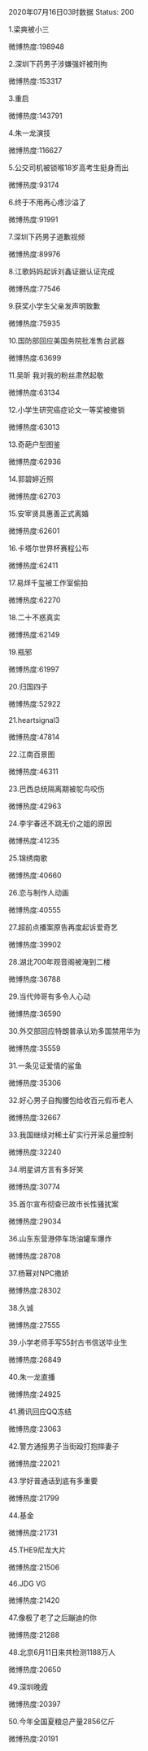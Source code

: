 2020年07月16日03时数据
Status: 200

1.梁爽被小三

微博热度:198948

2.深圳下药男子涉嫌强奸被刑拘

微博热度:153317

3.重启

微博热度:143791

4.朱一龙演技

微博热度:116627

5.公交司机被锁喉18岁高考生挺身而出

微博热度:93174

6.终于不用再心疼沙溢了

微博热度:91991

7.深圳下药男子道歉视频

微博热度:89976

8.江歌妈妈起诉刘鑫证据认证完成

微博热度:77546

9.获奖小学生父亲发声明致歉

微博热度:75935

10.国防部回应美国务院批准售台武器

微博热度:63699

11.吴昕 我对我的粉丝肃然起敬

微博热度:63134

12.小学生研究癌症论文一等奖被撤销

微博热度:63013

13.奇葩户型图鉴

微博热度:62936

14.郭碧婷近照

微博热度:62703

15.安宰贤具惠善正式离婚

微博热度:62601

16.卡塔尔世界杯赛程公布

微博热度:62411

17.易烊千玺被工作室偷拍

微博热度:62270

18.二十不惑真实

微博热度:62149

19.瓶邪

微博热度:61997

20.归国四子

微博热度:52922

21.heartsignal3

微博热度:47814

22.江南百景图

微博热度:46311

23.巴西总统隔离期被鸵鸟咬伤

微博热度:42963

24.李宇春还不跳无价之姐的原因

微博热度:41235

25.锦绣南歌

微博热度:40660

26.恋与制作人动画

微博热度:40555

27.超前点播案原告再度起诉爱奇艺

微博热度:39902

28.湖北700年观音阁被淹到二楼

微博热度:36788

29.当代帅哥有多令人心动

微博热度:36590

30.外交部回应特朗普承认劝多国禁用华为

微博热度:35559

31.一条见证爱情的鲨鱼

微博热度:35306

32.好心男子自掏腰包给收百元假币老人

微博热度:32667

33.我国继续对稀土矿实行开采总量控制

微博热度:32240

34.明星讲方言有多好笑

微博热度:30774

35.首尔宣布彻查已故市长性骚扰案

微博热度:29034

36.山东东营港停车场油罐车爆炸

微博热度:28708

37.杨幂对NPC撒娇

微博热度:28302

38.久诚

微博热度:27555

39.小学老师手写55封古书信送毕业生

微博热度:26849

40.朱一龙直播

微博热度:24925

41.腾讯回应QQ冻结

微博热度:23063

42.警方通报男子当街殴打抱摔妻子

微博热度:22021

43.学好普通话到底有多重要

微博热度:21799

44.基金

微博热度:21731

45.THE9尼龙大片

微博热度:21506

46.JDG VG

微博热度:21420

47.像极了老了之后蹦迪的你

微博热度:21288

48.北京6月11日来共检测1188万人

微博热度:20650

49.深圳晚霞

微博热度:20397

50.今年全国夏粮总产量2856亿斤

微博热度:20191

